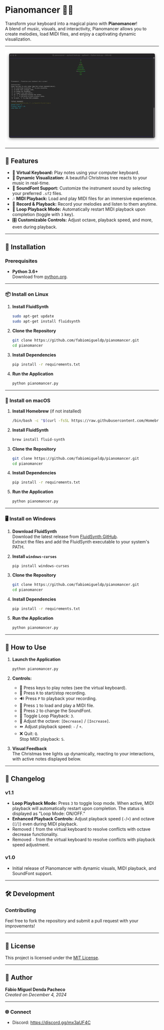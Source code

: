 
# Pianomancer 🎹✨

Transform your keyboard into a magical piano with **Pianomancer**!  
A blend of music, visuals, and interactivity, Pianomancer allows you to create melodies, load MIDI files, and enjoy a captivating dynamic visualization.

---

![Pianomancer Preview](pianomancer.jpg)

---

## 🌟 Features

- 🎼 **Virtual Keyboard:** Play notes using your computer keyboard.
- 🎥 **Dynamic Visualization:** A beautiful Christmas tree reacts to your music in real-time.
- 🎹 **SoundFont Support:** Customize the instrument sound by selecting your preferred `.sf2` files.
- 🎶 **MIDI Playback:** Load and play MIDI files for an immersive experience.
- 🔴 **Record & Playback:** Record your melodies and listen to them anytime.
- 🔁 **Loop Playback Mode:** Automatically restart MIDI playback upon completion (toggle with `3` key).
- 🎛️ **Customizable Controls:** Adjust octave, playback speed, and more, even during playback.

---

## 🚀 Installation

### Prerequisites

- **Python 3.6+**  
  Download from [python.org](https://www.python.org/downloads/).

---

### 📦 Install on Linux

1. **Install FluidSynth**  
   ```bash
   sudo apt-get update
   sudo apt-get install fluidsynth
   ```

2. **Clone the Repository**  
   ```bash
   git clone https://github.com/fabiomigueldp/pianomancer.git
   cd pianomancer
   ```

3. **Install Dependencies**  
   ```bash
   pip install -r requirements.txt
   ```

4. **Run the Application**  
   ```bash
   python pianomancer.py
   ```

---

### 🍎 Install on macOS

1. **Install Homebrew** (if not installed)  
   ```bash
   /bin/bash -c "$(curl -fsSL https://raw.githubusercontent.com/Homebrew/install/HEAD/install.sh)"
   ```

2. **Install FluidSynth**  
   ```bash
   brew install fluid-synth
   ```

3. **Clone the Repository**  
   ```bash
   git clone https://github.com/fabiomigueldp/pianomancer.git
   cd pianomancer
   ```

4. **Install Dependencies**  
   ```bash
   pip install -r requirements.txt
   ```

5. **Run the Application**  
   ```bash
   python pianomancer.py
   ```

---

### 🖥️ Install on Windows

1. **Download FluidSynth**  
   Download the latest release from [FluidSynth GitHub](https://github.com/FluidSynth/fluidsynth/releases).  
   Extract the files and add the FluidSynth executable to your system's PATH.

2. **Install `windows-curses`**  
   ```bash
   pip install windows-curses
   ```

3. **Clone the Repository**  
   ```bash
   git clone https://github.com/fabiomigueldp/pianomancer.git
   cd pianomancer
   ```

4. **Install Dependencies**  
   ```bash
   pip install -r requirements.txt
   ```

5. **Run the Application**  
   ```bash
   python pianomancer.py
   ```

---

## 🎹 How to Use

1. **Launch the Application**  
   ```bash
   python pianomancer.py
   ```

2. **Controls:**

   - 🎵 Press keys to play notes (see the virtual keyboard).
   - 🔴 Press `R` to start/stop recording.
   - 🔊 Press `P` to playback your recording.
   - 🎼 Press `1` to load and play a MIDI file.
   - 🎨 Press `2` to change the SoundFont.
   - 🔁 Toggle Loop Playback: `3`.
   - 🔼 Adjust the octave: `[Decrease]` / `[Increase]`.
   - ⏩ Adjust playback speed: `-` / `+`.
   - ❌ Quit: `Q`.  
     Stop MIDI playback: `S`.

3. **Visual Feedback**  
   The Christmas tree lights up dynamically, reacting to your interactions, with active notes displayed below.

---

## 📜 Changelog

### v1.1
- **Loop Playback Mode:** Press `3` to toggle loop mode. When active, MIDI playback will automatically restart upon completion. The status is displayed as "Loop Mode: ON/OFF."
- **Enhanced Playback Controls:** Adjust playback speed (`-`/`+`) and octave (`[`/`]`) even during MIDI playback.
- Removed `[` from the virtual keyboard to resolve conflicts with octave decrease functionality.
- Removed `-` from the virtual keyboard to resolve conflicts with playback speed adjustment.

### v1.0
- Initial release of Pianomancer with dynamic visuals, MIDI playback, and SoundFont support.

---

## 🛠️ Development

### Contributing
Feel free to fork the repository and submit a pull request with your improvements!

---

## 📜 License

This project is licensed under the [MIT License](LICENSE).  

---

## 👤 Author

**Fábio Miguel Denda Pacheco**  
*Created on December 4, 2024*  

---

### 🌐 Connect
- Discord: https://discord.gg/mx3aUF4C

